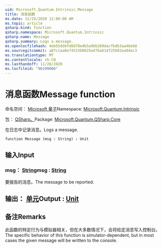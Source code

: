 ```yaml
---
uid: Microsoft.Quantum.Intrinsic.Message
title: 消息函数
ms.date: 11/25/2020 12:00:00 AM
ms.topic: article
qsharp.kind: function
qsharp.namespace: Microsoft.Quantum.Intrinsic
qsharp.name: Message
qsharp.summary: Logs a message.
ms.openlocfilehash: 4eb55dd4fd8d78e4b5a9bb289dacfbdb3aa4beb8
ms.sourcegitcommit: a87c1aa8e7453360025e47ba614f25b02ea84ec3
ms.translationtype: MT
ms.contentlocale: zh-CN
ms.lasthandoff: 11/26/2020
ms.locfileid: "96199006"
---
```

# <a name="message-function"></a><span data-ttu-id="da7ce-102">消息函数</span><span class="sxs-lookup"><span data-stu-id="da7ce-102">Message function</span></span>

<span data-ttu-id="da7ce-103">命名空间： [Microsoft 量子](xref:Microsoft.Quantum.Intrinsic)</span><span class="sxs-lookup"><span data-stu-id="da7ce-103">Namespace: [Microsoft.Quantum.Intrinsic](xref:Microsoft.Quantum.Intrinsic)</span></span>

<span data-ttu-id="da7ce-104">包： [QSharp。](https://nuget.org/packages/Microsoft.Quantum.QSharp.Core)</span><span class="sxs-lookup"><span data-stu-id="da7ce-104">Package: [Microsoft.Quantum.QSharp.Core](https://nuget.org/packages/Microsoft.Quantum.QSharp.Core)</span></span>


<span data-ttu-id="da7ce-105">在日志中记录消息。</span><span class="sxs-lookup"><span data-stu-id="da7ce-105">Logs a message.</span></span>

```qsharp
function Message (msg : String) : Unit
```


## <a name="input"></a><span data-ttu-id="da7ce-106">输入</span><span class="sxs-lookup"><span data-stu-id="da7ce-106">Input</span></span>

### <a name="msg--string"></a><span data-ttu-id="da7ce-107">msg： [String](xref:microsoft.quantum.lang-ref.string)</span><span class="sxs-lookup"><span data-stu-id="da7ce-107">msg : [String](xref:microsoft.quantum.lang-ref.string)</span></span>

<span data-ttu-id="da7ce-108">要报告的消息。</span><span class="sxs-lookup"><span data-stu-id="da7ce-108">The message to be reported.</span></span>



## <a name="output--unit"></a><span data-ttu-id="da7ce-109">输出： [单元](xref:microsoft.quantum.lang-ref.unit)</span><span class="sxs-lookup"><span data-stu-id="da7ce-109">Output : [Unit](xref:microsoft.quantum.lang-ref.unit)</span></span>



## <a name="remarks"></a><span data-ttu-id="da7ce-110">备注</span><span class="sxs-lookup"><span data-stu-id="da7ce-110">Remarks</span></span>

<span data-ttu-id="da7ce-111">此函数的特定行为与模拟器相关，但在大多数情况下，会将给定消息写入控制台。</span><span class="sxs-lookup"><span data-stu-id="da7ce-111">The specific behavior of this function is simulator-dependent, but in most cases the given message will be written to the console.</span></span>